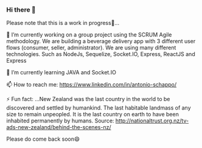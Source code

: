### Hi there 👋

Please note that this is a work in progress🌱...

🔭 I’m currently working on a group project using the SCRUM Agile methodology. We are building a beverage delivery app with 3 different user flows (consumer, seller, administrator). We are using many different technologies. Such as NodeJs, Sequelize, Socket.IO, Express, ReactJS and Express

🌱 I’m currently learning JAVA and Socket.IO

📫 How to reach me: 
    https://www.linkedin.com/in/antonio-schappo/

⚡ Fun fact: ...New Zealand was the last country in the world to be discovered and settled by humankind. The last habitable landmass of any size to remain unpeopled. It is the last country on earth to have been inhabited permanently by humans. Source: http://nationaltrust.org.nz/tv-ads-new-zealand/behind-the-scenes-nz/

Please do come back soon😄

<!--
**AntonioSchappo/AntonioSchappo** is a ✨ _special_ ✨ repository because its `README.md` (this file) appears on your GitHub profile.

Here are some ideas to get you started:

- 🔭 I’m currently working on ...
- 🌱 I’m currently learning ...
- 👯 I’m looking to collaborate on ...
- 🤔 I’m looking for help with ...
- 💬 Ask me about ...
- 📫 How to reach me: ...
- 😄 Pronouns: ...
- ⚡ Fun fact: ...
-->
